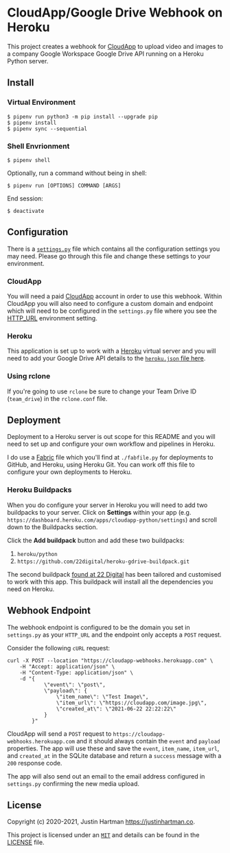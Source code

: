 # CloudApp/Google Drive Webhook on Heroku

This project creates a webhook for [CloudApp][cloudapp] to upload video and
images to a company Google Workspace Google Drive API running on a Heroku
Python server.

## Install

### Virtual Environment

```console
$ pipenv run python3 -m pip install --upgrade pip
$ pipenv install
$ pipenv sync --sequential
```

### Shell Envrionment

```console
$ pipenv shell
```

Optionally, run a command without being in shell:

```console
$ pipenv run [OPTIONS] COMMAND [ARGS]
```

End session:

```console
$ deactivate
```

## Configuration

There is a [`settings.py`][settings] file which contains all the configuration
settings you may need. Please go through this file and change these settings
to your environment.

### CloudApp

You will need a paid [CloudApp][cloudapp] account in order to use this webhook.
Within CloudApp you will also need to configure a custom domain and endpoint
which will need to be configured in the `settings.py` file where you see the
[HTTP_URL][appurl] environment setting.

### Heroku

This application is set up to work with a [Heroku][heroku] virtual server and
you will need to add your Google Drive API details to the
[`heroku.json` file here][heroku-config].

### Using rclone

If you're going to use `rclone` be sure to change your Team Drive ID
(`team_drive`) in the `rclone.conf` file.

## Deployment

Deployment to a Heroku server is out scope for this README and you will
need to set up and configure your own workflow and pipelines in Heroku.

I do use a [Fabric][fabric] file which you'll find at `./fabfile.py` for
deployments to GitHub, and Heroku, using Heroku Git. You can work off this file
to configure your own deployments to Heroku.

### Heroku Buildpacks

When you do configure your server in Heroku you will need to add two buildpacks
to your server. Click on **Settings** within your app
(e.g. `https://dashboard.heroku.com/apps/cloudapp-python/settings`) and scroll
down to the Buildpacks section.

Click the **Add buildpack** button and add these two buildpacks:

1. `heroku/python`
2. `https://github.com/22digital/heroku-gdrive-buildpack.git`

The second buildpack [found at 22 Digital][buildpack] has been
tailored and customised to work with this app. This buildpack
will install all the dependencies you need on Heroku.

## Webhook Endpoint

The webhook endpoint is configured to be the domain you set in `settings.py` as
your `HTTP_URL` and the endpoint only accepts a `POST` request.

Consider the following `cURL` request:

```
curl -X POST --location "https://cloudapp-webhooks.herokuapp.com" \
    -H "Accept: application/json" \
    -H "Content-Type: application/json" \
    -d "{
            \"event\": \"post\",
            \"payload\": {
                \"item_name\": \"Test Image\",
                \"item_url\": \"https://cloudapp.com/image.jpg\",
                \"created_at\": \"2021-06-22 22:22:22\"
            }
        }"
```

CloudApp will send a `POST` request to `https://cloudapp-webhooks.herokuapp.com`
and it should always contain the `event` and `payload` properties. The app will
use these and save the `event`, `item_name`, `item_url`, and `created_at` in the
SQLite database and return a `success` message with a `200` response code.

The app will also send out an email to the email address configured in
`settings.py` confirming the new media upload.

## License

Copyright (c) 2020-2021, Justin Hartman <https://justinhartman.co>.

This project is licensed under an [`MIT`][mit] and details can be found in the
[LICENSE][license] file.


[heroku]: https://heroku.com
[fabric]: https://getfabric.com
[cloudapp]: https://getcloudapp.com
[license]: LICENSE
[mit]: https://opensource.org/licenses/MIT
[buildpack]: https://github.com/22digital/heroku-gdrive-buildpack
[settings]: https://github.com/justinhartman/cloudapp-webhook/blob/master/settings.py
[appurl]: https://github.com/justinhartman/cloudapp-webhook/blob/master/settings.py#L34
[heroku-config]: https://github.com/justinhartman/cloudapp-webhook/blob/master/.config/heroku.json

